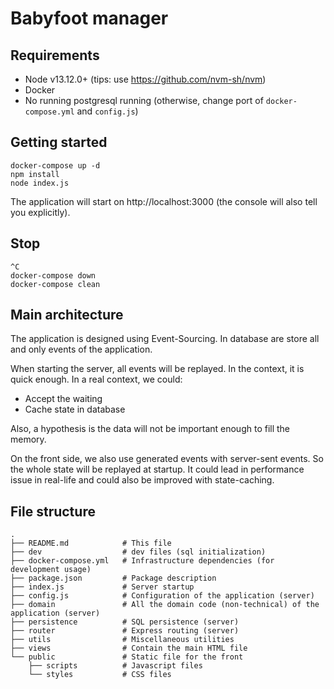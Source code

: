 # Babyfoot manager

## Requirements

* Node v13.12.0+ (tips: use https://github.com/nvm-sh/nvm)
* Docker
* No running postgresql running (otherwise, change port of `docker-compose.yml` and `config.js`)

## Getting started

```
docker-compose up -d
npm install
node index.js
```

The application will start on http://localhost:3000 (the console will also tell you explicitly).

## Stop

```
^C
docker-compose down
docker-compose clean
```

## Main architecture

The application is designed using Event-Sourcing.
In database are store all and only events of the application.

When starting the server, all events will be replayed.
In the context, it is quick enough.
In a real context, we could:

* Accept the waiting
* Cache state in database

Also, a hypothesis is the data will not be important enough to fill the memory.

On the front side, we also use generated events with server-sent events.
So the whole state will be replayed at startup.
It could lead in performance issue in real-life and could also be improved with state-caching.

## File structure

```
.
├── README.md            # This file
├── dev                  # dev files (sql initialization)
├── docker-compose.yml   # Infrastructure dependencies (for development usage)
├── package.json         # Package description
├── index.js             # Server startup
├── config.js            # Configuration of the application (server)
├── domain               # All the domain code (non-technical) of the application (server)
├── persistence          # SQL persistence (server)
├── router               # Express routing (server)
├── utils                # Miscellaneous utilities
├── views                # Contain the main HTML file
└── public               # Static file for the front
    ├── scripts          # Javascript files
    └── styles           # CSS files

```